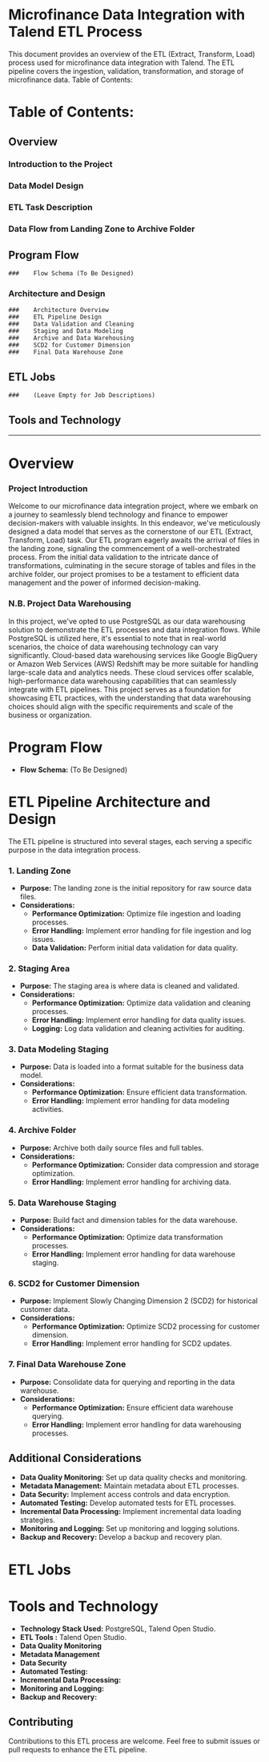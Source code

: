 # Microfinance Data Integration with Talend ETL Process

This document provides an overview of the ETL (Extract, Transform, Load) process used for microfinance data integration with Talend. The ETL pipeline covers the ingestion, validation, transformation, and storage of microfinance data.
Table of Contents:

# Table of Contents:

  ##  Overview
   ###     Introduction to the Project
   ###     Data Model Design
   ###     ETL Task Description
   ###     Data Flow from Landing Zone to Archive Folder

  ##  Program Flow
    ###    Flow Schema (To Be Designed)

 ###   Architecture and Design
    ###    Architecture Overview
    ###    ETL Pipeline Design
    ###    Data Validation and Cleaning
    ###    Staging and Data Modeling
    ###    Archive and Data Warehousing
    ###    SCD2 for Customer Dimension
    ###    Final Data Warehouse Zone

 ##   ETL Jobs
    ###    (Leave Empty for Job Descriptions)

 ##   Tools and Technology

_______________________________________________________________________________________________________________________________
# Overview

### Project Introduction

Welcome to our microfinance data integration project, where we embark on a journey to seamlessly blend technology and finance to empower decision-makers with valuable insights. In this endeavor, we've meticulously designed a data model that serves as the cornerstone of our ETL (Extract, Transform, Load) task. Our ETL program eagerly awaits the arrival of files in the landing zone, signaling the commencement of a well-orchestrated process. From the initial data validation to the intricate dance of transformations, culminating in the secure storage of tables and files in the archive folder, our project promises to be a testament to efficient data management and the power of informed decision-making.

### N.B. Project Data Warehousing

In this project, we've opted to use PostgreSQL as our data warehousing solution to demonstrate the ETL processes and data integration flows. While PostgreSQL is utilized here, it's essential to note that in real-world scenarios, the choice of data warehousing technology can vary significantly. Cloud-based data warehousing services like Google BigQuery or Amazon Web Services (AWS) Redshift may be more suitable for handling large-scale data and analytics needs. These cloud services offer scalable, high-performance data warehousing capabilities that can seamlessly integrate with ETL pipelines. This project serves as a foundation for showcasing ETL practices, with the understanding that data warehousing choices should align with the specific requirements and scale of the business or organization.

# Program Flow
- **Flow Schema:** (To Be Designed)

# ETL Pipeline Architecture and Design

The ETL pipeline is structured into several stages, each serving a specific purpose in the data integration process.

### 1. Landing Zone

- **Purpose:** The landing zone is the initial repository for raw source data files.
- **Considerations:**
  - **Performance Optimization:** Optimize file ingestion and loading processes.
  - **Error Handling:** Implement error handling for file ingestion and log issues.
  - **Data Validation:** Perform initial data validation for data quality.

### 2. Staging Area

- **Purpose:** The staging area is where data is cleaned and validated.
- **Considerations:**
  - **Performance Optimization:** Optimize data validation and cleaning processes.
  - **Error Handling:** Implement error handling for data quality issues.
  - **Logging:** Log data validation and cleaning activities for auditing.

### 3. Data Modeling Staging

- **Purpose:** Data is loaded into a format suitable for the business data model.
- **Considerations:**
  - **Performance Optimization:** Ensure efficient data transformation.
  - **Error Handling:** Implement error handling for data modeling activities.

### 4. Archive Folder

- **Purpose:** Archive both daily source files and full tables.
- **Considerations:**
  - **Performance Optimization:** Consider data compression and storage optimization.
  - **Error Handling:** Implement error handling for archiving data.

### 5. Data Warehouse Staging

- **Purpose:** Build fact and dimension tables for the data warehouse.
- **Considerations:**
  - **Performance Optimization:** Optimize data transformation processes.
  - **Error Handling:** Implement error handling for data warehouse staging.

### 6. SCD2 for Customer Dimension

- **Purpose:** Implement Slowly Changing Dimension 2 (SCD2) for historical customer data.
- **Considerations:**
  - **Performance Optimization:** Optimize SCD2 processing for customer dimension.
  - **Error Handling:** Implement error handling for SCD2 updates.

### 7. Final Data Warehouse Zone

- **Purpose:** Consolidate data for querying and reporting in the data warehouse.
- **Considerations:**
  - **Performance Optimization:** Ensure efficient data warehouse querying.
  - **Error Handling:** Implement error handling for data warehousing processes.


## Additional Considerations

- **Data Quality Monitoring:** Set up data quality checks and monitoring.
- **Metadata Management:** Maintain metadata about ETL processes.
- **Data Security:** Implement access controls and data encryption.
- **Automated Testing:** Develop automated tests for ETL processes.
- **Incremental Data Processing:** Implement incremental data loading strategies.
- **Monitoring and Logging:** Set up monitoring and logging solutions.
- **Backup and Recovery:** Develop a backup and recovery plan.

# ETL Jobs

# Tools and Technology
- **Technology Stack Used:** PostgreSQL, Talend Open Studio.
- **ETL Tools :** Talend Open Studio.
- **Data Quality Monitoring**
- **Metadata Management**
- **Data Security**
- **Automated Testing:** 
- **Incremental Data Processing:**
- **Monitoring and Logging:** 
- **Backup and Recovery:**
## Contributing

Contributions to this ETL process are welcome. Feel free to submit issues or pull requests to enhance the ETL pipeline.



